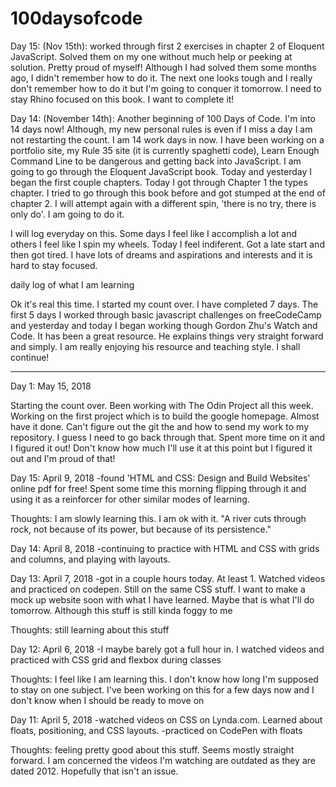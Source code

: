 # 100daysofcode

Day 15: (Nov 15th): worked through first 2 exercises in chapter 2 of Eloquent JavaScript. Solved them on my one without much help or peeking at solution. Pretty proud of myself! Although I had solved them some months ago, I didn't remember how to do it. The next one looks tough and I really don't remember how to do it but I'm going to conquer it tomorrow. I need to stay Rhino focused on this book. I want to complete it!

Day 14: (November 14th): Another beginning of 100 Days of Code. I'm into 14 days now! Although, my new personal rules is even if I miss a day I am not restarting the count. I am 14 work days in now. I have been working on a portfolio site, my Rule 35 site (it is currently spaghetti code), Learn Enough Command Line to be dangerous and getting back into JavaScript. I am going to go through the Eloquent JavaScript book. Today and yesterday I began the first couple chapters. Today I got through Chapter 1 the types chapter. I tried to go through this book before and got stumped at the end of chapter 2. I will attempt again with a different spin, 'there is no try, there is only do'. I am going to do it. 

I will log everyday on this. Some days I feel like I accomplish a lot and others I feel like I spin my wheels. Today I feel indiferent. Got a late start and then got tired. I have lots of dreams and aspirations and interests and it is hard to stay focused. 

daily log of what I am learning

Ok it's real this time. I started my count over. I have completed 7 days. The first 5 days I worked through basic javascript challenges on freeCodeCamp and yesterday and today I began working though Gordon Zhu's Watch and Code. It has been a great resource. He explains things very straight forward and simply. I am really enjoying his resource and teaching style. I shall continue!


- - - - - - -

Day 1: May 15, 2018

Starting the count over. Been working with The Odin Project all this week. Working on the first project which is to build the google homepage. Almost have it done. Can't figure out the git the and how to send my work to my repository. I guess I need to go back through that.
Spent more time on it and I figured it out! Don't know how much I'll use it at this point but I figured it out and I'm proud of that!

Day 15: April 9, 2018
-found 'HTML and CSS: Design and Build Websites' online pdf for free! Spent some time this morning flipping through it and using it as a reinforcer for other similar modes of learning.

Thoughts:
I am slowly learning this. I am ok with it. "A river cuts through rock, not because of its power, but because of its persistence."

Day 14: April 8, 2018
-continuing to practice with HTML and CSS with grids and columns, and playing with layouts.

Day 13: April 7, 2018
-got in a couple hours today. At least 1. Watched videos and practiced on codepen. Still on the same CSS stuff. I want to make a mock up website soon with what I have learned. Maybe that is what I'll do tomorrow. Although this stuff is still kinda foggy to me

Thoughts:
still learning about this stuff 

Day 12: April 6, 2018
-I maybe barely got a full hour in. I watched videos and practiced with CSS grid and flexbox during classes

Thoughts:
I feel like I am learning this. I don't know how long I'm supposed to stay on one subject. I've been working on this for a few days now and I don't know when I should be ready to move on

Day 11: April 5, 2018
-watched videos on CSS on Lynda.com. Learned about floats, positioning, and CSS layouts. 
-practiced on CodePen with floats

Thoughts:
feeling pretty good about this stuff. Seems mostly straight forward. I am concerned the videos I'm watching are outdated as they are dated 2012. Hopefully that isn't an issue.

